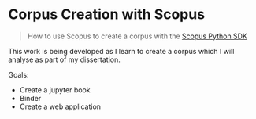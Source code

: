 # Corpus Creation with Scopus

> How to use Scopus to create a corpus with the [Scopus Python SDK](https://github.com/ElsevierDev/elsapy)

This work is being developed as I learn to create a corpus which I will analyse as part of my dissertation. 

Goals:

- Create a jupyter book
- Binder
- Create a web application
